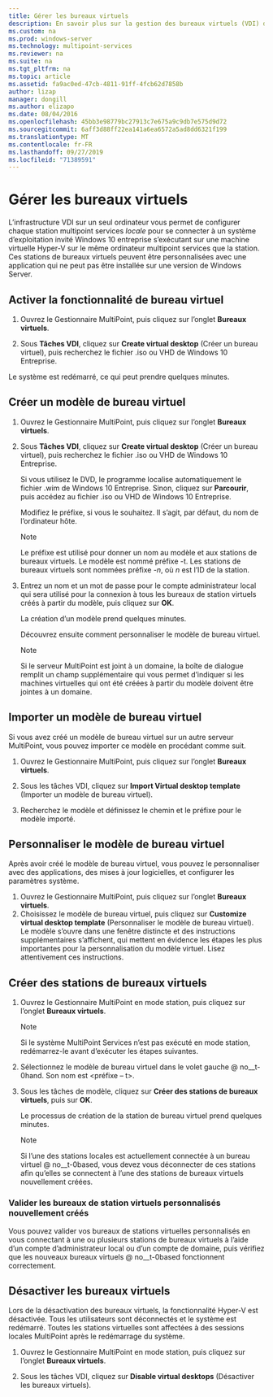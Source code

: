 ```yaml
---
title: Gérer les bureaux virtuels
description: En savoir plus sur la gestion des bureaux virtuels (VDI) dans MultiPoint services
ms.custom: na
ms.prod: windows-server
ms.technology: multipoint-services
ms.reviewer: na
ms.suite: na
ms.tgt_pltfrm: na
ms.topic: article
ms.assetid: fa9ac0ed-47cb-4811-91ff-4fcb62d7858b
author: lizap
manager: dongill
ms.author: elizapo
ms.date: 08/04/2016
ms.openlocfilehash: 45bb3e98779bc27913c7e675a9c9db7e575d9d72
ms.sourcegitcommit: 6aff3d88ff22ea141a6ea6572a5ad8dd6321f199
ms.translationtype: MT
ms.contentlocale: fr-FR
ms.lasthandoff: 09/27/2019
ms.locfileid: "71389591"
---
```

# <a name="manage-virtual-desktops"></a>Gérer les bureaux virtuels
L’infrastructure VDI sur un seul ordinateur vous permet de configurer chaque station multipoint services *locale* pour se connecter à un système d’exploitation invité Windows 10 entreprise s’exécutant sur une machine virtuelle Hyper-V sur le même ordinateur multipoint services que la station. Ces stations de bureaux virtuels peuvent être personnalisées avec une application qui ne peut pas être installée sur une version de Windows Server.  
  
## <a name="enable-the-virtual-desktop-feature"></a>Activer la fonctionnalité de bureau virtuel  
  
1.  Ouvrez le Gestionnaire MultiPoint, puis cliquez sur l’onglet **Bureaux virtuels**.  
  
2.  Sous **Tâches VDI**, cliquez sur **Create virtual desktop** (Créer un bureau virtuel), puis recherchez le fichier .iso ou VHD de Windows 10 Entreprise.  
  
Le système est redémarré, ce qui peut prendre quelques minutes.  
  
## <a name="create-a-virtual-desktop-template"></a>Créer un modèle de bureau virtuel  
  
1.  Ouvrez le Gestionnaire MultiPoint, puis cliquez sur l’onglet **Bureaux virtuels**.  
  
2.  Sous **Tâches VDI**, cliquez sur **Create virtual desktop** (Créer un bureau virtuel), puis recherchez le fichier .iso ou VHD de Windows 10 Entreprise.  
  
    Si vous utilisez le DVD, le programme localise automatiquement le fichier .wim de Windows 10 Entreprise. Sinon, cliquez sur **Parcourir**, puis accédez au fichier .iso ou VHD de Windows 10 Entreprise.  
  
    Modifiez le préfixe, si vous le souhaitez. Il s’agit, par défaut, du nom de l’ordinateur hôte.  
  
    > [!NOTE]  
    > Le préfixe est utilisé pour donner un nom au modèle et aux stations de bureaux virtuels. Le modèle est nommé préfixe \-t. Les stations de bureaux virtuels sont nommées préfixe \-*n*, où *n* est l’ID de la station.  
  
4.  Entrez un nom et un mot de passe pour le compte administrateur local qui sera utilisé pour la connexion à tous les bureaux de station virtuels créés à partir du modèle, puis cliquez sur **OK**.  
  
    La création d’un modèle prend quelques minutes.  
      
    Découvrez ensuite comment personnaliser le modèle de bureau virtuel.  
      
    > [!NOTE]  
    > Si le serveur MultiPoint est joint à un domaine, la boîte de dialogue remplit un champ supplémentaire qui vous permet d’indiquer si les machines virtuelles qui ont été créées à partir du modèle doivent être jointes à un domaine.   
  
## <a name="import-a-virtual-desktop-template"></a>Importer un modèle de bureau virtuel  
Si vous avez créé un modèle de bureau virtuel sur un autre serveur MultiPoint, vous pouvez importer ce modèle en procédant comme suit.  

1.  Ouvrez le Gestionnaire MultiPoint, puis cliquez sur l’onglet **Bureaux virtuels**.  
  
2.  Sous les tâches VDI, cliquez sur **Import Virtual desktop template** (Importer un modèle de bureau virtuel).  
  
3.  Recherchez le modèle et définissez le chemin et le préfixe pour le modèle importé.  
  
## <a name="customize-the-virtual-desktop-template"></a>Personnaliser le modèle de bureau virtuel  
Après avoir créé le modèle de bureau virtuel, vous pouvez le personnaliser avec des applications, des mises à jour logicielles, et configurer les paramètres système.   

1. Ouvrez le Gestionnaire MultiPoint, puis cliquez sur l’onglet **Bureaux virtuels**.  
2. Choisissez le modèle de bureau virtuel, puis cliquez sur **Customize virtual desktop template** (Personnaliser le modèle de bureau virtuel).  
Le modèle s’ouvre dans une fenêtre distincte et des instructions supplémentaires s’affichent, qui mettent en évidence les étapes les plus importantes pour la personnalisation du modèle virtuel. Lisez attentivement ces instructions.  
  
## <a name="create-virtual-desktop-stations"></a>Créer des stations de bureaux virtuels  
  
1.  Ouvrez le Gestionnaire MultiPoint en mode station, puis cliquez sur l’onglet **Bureaux virtuels**.  
  
    > [!NOTE]  
    > Si le système MultiPoint Services n’est pas exécuté en mode station, redémarrez-le avant d’exécuter les étapes suivantes.  
  
2.  Sélectionnez le modèle de bureau virtuel dans le volet gauche @ no__t-0hand. Son nom est <préfixe – t>.  
  
3.  Sous les tâches de modèle, cliquez sur **Créer des stations de bureaux virtuels**, puis sur **OK**.  
  
    Le processus de création de la station de bureau virtuel prend quelques minutes.  
  
    > [!NOTE]  
    > Si l’une des stations locales est actuellement connectée à un bureau virtuel @ no__t-0based, vous devez vous déconnecter de ces stations afin qu’elles se connectent à l’une des stations de bureaux virtuels nouvellement créées.  
  
### <a name="validate-the-newly-created-customized-virtual-station-desktops"></a>Valider les bureaux de station virtuels personnalisés nouvellement créés  
  
Vous pouvez valider vos bureaux de stations virtuelles personnalisés en vous connectant à une ou plusieurs stations de bureaux virtuels à l’aide d’un compte d’administrateur local ou d’un compte de domaine, puis vérifiez que les nouveaux bureaux virtuels @ no__t-0based fonctionnent correctement.  
  
## <a name="disable-virtual-desktops"></a>Désactiver les bureaux virtuels  
  
Lors de la désactivation des bureaux virtuels, la fonctionnalité Hyper-V est désactivée. Tous les utilisateurs sont déconnectés et le système est redémarré. Toutes les stations virtuelles sont affectées à des sessions locales MultiPoint après le redémarrage du système.  

1. Ouvrez le Gestionnaire MultiPoint en mode station, puis cliquez sur l’onglet **Bureaux virtuels**.  
  
2. Sous les tâches VDI, cliquez sur **Disable virtual desktops** (Désactiver les bureaux virtuels). 